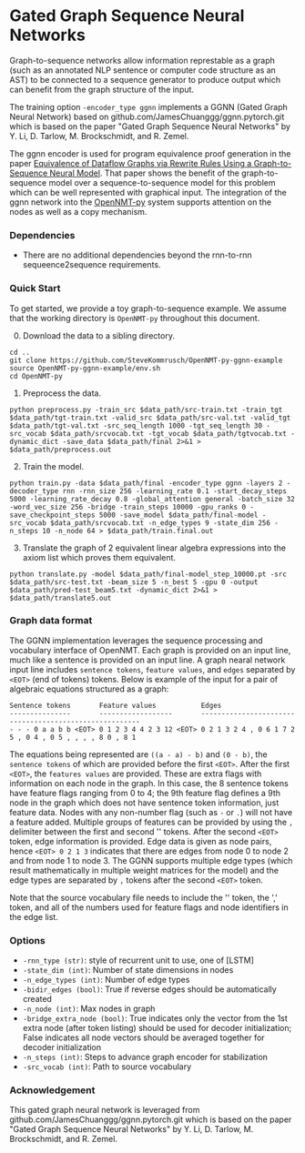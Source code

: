 # Gated Graph Sequence Neural Networks

Graph-to-sequence networks allow information represtable as a graph (such as an annotated NLP sentence or computer code structure as an AST) to be connected to a sequence generator to produce output which can benefit from the graph structure of the input.

The training option `-encoder_type ggnn` implements a GGNN (Gated Graph Neural Network) based on github.com/JamesChuanggg/ggnn.pytorch.git which is based on the paper "Gated Graph Sequence Neural Networks" by Y. Li, D. Tarlow, M. Brockschmidt, and R. Zemel.

The ggnn encoder is used for program equivalence proof generation in the paper <a href="https://arxiv.org/abs/2002.06799">Equivalence of Dataflow Graphs via Rewrite Rules Using a Graph-to-Sequence Neural Model</a>. That paper shows the benefit of the graph-to-sequence model over a sequence-to-sequence model for this problem which can be well represented with graphical input. The integration of the ggnn network into the <a href="https://github.com/OpenNMT/OpenNMT-py/">OpenNMT-py</a> system supports attention on the nodes as well as a copy mechanism.

### Dependencies

* There are no additional dependencies beyond the rnn-to-rnn sequeence2sequence requirements.

### Quick Start

To get started, we provide a toy graph-to-sequence example. We assume that the working directory is `OpenNMT-py` throughout this document.

0) Download the data to a sibling directory.

```
cd ..
git clone https://github.com/SteveKommrusch/OpenNMT-py-ggnn-example
source OpenNMT-py-ggnn-example/env.sh
cd OpenNMT-py
```


1) Preprocess the data.

```
python preprocess.py -train_src $data_path/src-train.txt -train_tgt $data_path/tgt-train.txt -valid_src $data_path/src-val.txt -valid_tgt $data_path/tgt-val.txt -src_seq_length 1000 -tgt_seq_length 30 -src_vocab $data_path/srcvocab.txt -tgt_vocab $data_path/tgtvocab.txt -dynamic_dict -save_data $data_path/final 2>&1 > $data_path/preprocess.out
```

2) Train the model.

```
python train.py -data $data_path/final -encoder_type ggnn -layers 2 -decoder_type rnn -rnn_size 256 -learning_rate 0.1 -start_decay_steps 5000 -learning_rate_decay 0.8 -global_attention general -batch_size 32 -word_vec_size 256 -bridge -train_steps 10000 -gpu_ranks 0 -save_checkpoint_steps 5000 -save_model $data_path/final-model -src_vocab $data_path/srcvocab.txt -n_edge_types 9 -state_dim 256 -n_steps 10 -n_node 64 > $data_path/train.final.out
```

3) Translate the graph of 2 equivalent linear algebra expressions into the axiom list which proves them equivalent.

```
python translate.py -model $data_path/final-model_step_10000.pt -src $data_path/src-test.txt -beam_size 5 -n_best 5 -gpu 0 -output $data_path/pred-test_beam5.txt -dynamic_dict 2>&1 > $data_path/translate5.out
```

### Graph data format

The GGNN implementation leverages the sequence processing and vocabulary
interface of OpenNMT. Each graph is provided on an input line, much like
a sentence is provided on an input line. A graph nearal network input line
includes `sentence tokens`, `feature values`, and `edges` separated by
`<EOT>` (end of tokens) tokens. Below is example of the input for a pair
of algebraic equations structured as a graph:

```
Sentence tokens       Feature values           Edges
---------------       ------------------       -------------------------------------------------------
- - - 0 a a b b <EOT> 0 1 2 3 4 4 2 3 12 <EOT> 0 2 1 3 2 4 , 0 6 1 7 2 5 , 0 4 , 0 5 , , , , 8 0 , 8 1
```

The equations being represented are `((a - a) - b)` and `(0 - b)`, the 
`sentence tokens` of which are provided before the first `<EOT>`. After
the first `<EOT>`, the `features values` are provided. These are extra
flags with information on each node in the graph. In this case, the 8
sentence tokens have feature flags ranging from 0 to 4; the 9th feature
flag defines a 9th node in the graph which does not have sentence token
information, just feature data. Nodes with any non-number flag (such as
`-` or `.`) will not have a feature added. Multiple groups of features
can be provided by using the `,` delimiter between the first and second
'<EOT>' tokens. After the second `<EOT>` token, edge information is provided.
Edge data is given as node pairs, hence `<EOT> 0 2 1 3` indicates that there
are edges from node 0 to node 2 and from node 1 to node 3. The GGNN supports
multiple edge types (which result mathematically in multiple weight matrices
for the model) and the edge types are separated by `,` tokens after the
second `<EOT>` token.

Note that the source vocabulary file needs to include the '<EOT>' token,
the ',' token, and all of the numbers used for feature flags and node
identifiers in the edge list.


### Options

* `-rnn_type (str)`: style of recurrent unit to use, one of [LSTM]
* `-state_dim (int)`: Number of state dimensions in nodes
* `-n_edge_types (int)`: Number of edge types
* `-bidir_edges (bool)`: True if reverse edges should be automatically created
* `-n_node (int)`: Max nodes in graph
* `-bridge_extra_node (bool)`: True indicates only the vector from the 1st extra node (after token listing) should be used for decoder initialization; False indicates all node vectors should be averaged together for decoder initialization
* `-n_steps (int)`: Steps to advance graph encoder for stabilization
* `-src_vocab (int)`: Path to source vocabulary

### Acknowledgement

This gated graph neural network is leveraged from github.com/JamesChuanggg/ggnn.pytorch.git which is based on the paper "Gated Graph Sequence Neural Networks" by Y. Li, D. Tarlow, M. Brockschmidt, and R. Zemel.
